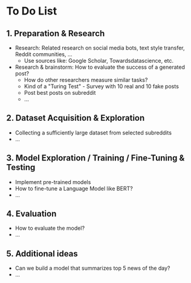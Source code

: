 # To Do List

## 1. Preparation & Research

- Research: Related research on social media bots, text style transfer, Reddit communities, ...
  - Use sources like: Google Scholar, Towardsdatascience, etc.
- Research & brainstorm: How to evaluate the success of a generated post?
  - How do other researchers measure similar tasks?
  - Kind of a "Turing Test" - Survey with 10 real and 10 fake posts
  - Post best posts on subreddit
  - ...

## 2. Dataset Acquisition & Exploration

- Collecting a sufficiently large dataset from selected subreddits
- ...

## 3. Model Exploration / Training / Fine-Tuning & Testing

- Implement pre-trained models
- How to fine-tune a Language Model like BERT?
- ...

## 4. Evaluation

- How to evaluate the model?
- ...

## 5. Additional ideas

- Can we build a model that summarizes top 5 news of the day?
- ...
